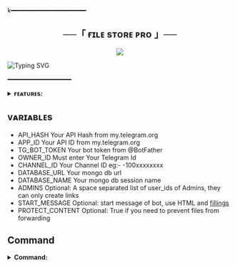 k━━━━━━━━━━━━━━━━━━━━

<h2 align="center">
    ──「 ғɪʟᴇ sᴛᴏʀᴇ ᴘʀᴏ 」──
</h2>

<p align="center">
  <img src="https://files.catbox.moe/jsiael.jpg">
</p>


![Typing SVG](https://readme-typing-svg.herokuapp.com/?lines=FILE+SHARING+!;CREATED+BY+MRKEVIN+DEVELOPER!;A+ADVANCE+BOT+WITH+COOL+FEATURE!)
</p>

 ━━━━━━━━━━━━━━━━━



<details><summary><b>ғᴇᴀᴛᴜʀᴇs:</b></summary>

• <b>Batch & Custom Batch Links:</b> Create links for one or multiple posts easily using <code>/batch</code> & <code>/custom_batch</code>  
• <b>Link Generator:</b> Instantly generate direct links with <code>/genlink</code>  
• <b>Broadcast Tools:</b> Send messages or media to all users using <code>/broadcast</code>, <code>/dbroadcast</code>, or <code>/pbroadcast</code>  
• <b>Auto File Deletion:</b> Control auto-delete with <code>/dlt_time</code> & <code>/check_dlt_time</code>  
• <b>User Management:</b> Ban/unban users and view banlist via <code>/ban</code>, <code>/unban</code>, and <code>/banlist</code>  
• <b>Multi Force Subscription:</b> Add, delete, and manage multiple Force Sub channels with <code>/addchnl</code>, <code>/delchnl</code>, <code>/listchnl</code>  
• <b>Admin Control:</b> Add or remove admins with <code>/add_admin</code>, <code>/deladmin</code>, and view list via <code>/admins</code>  

• <b>Bot Analytics:</b> Get stats and uptime via <code>/stats</code>, user info with <code>/users</code>, and database count via <code>/count</code>  
• <b>Deployment Ready:</b> Easily deploy on <b>Heroku</b> or <b>Koyeb</b> in minutes  

<b>✨ More features & enhancements coming soon...</b>
</details>


  
## ᴠᴀʀɪᴀʙʟᴇs
* API_HASH Your API Hash from my.telegram.org
* APP_ID Your API ID from my.telegram.org
* TG_BOT_TOKEN Your bot token from @BotFather
* OWNER_ID Must enter Your Telegram Id
* CHANNEL_ID Your Channel ID eg:- -100xxxxxxxx
* DATABASE_URL Your mongo db url
* DATABASE_NAME Your mongo db session name
* ADMINS Optional: A space separated list of user_ids of Admins, they can only create links
* START_MESSAGE Optional: start message of bot, use HTML and <a href='https://github.com/codeflix-bots/filestore/blob/master/README.md#start_message'>fillings</a>
* PROTECT_CONTENT Optional: True if you need to prevent files from forwarding
</details>


## Command 

<details><summary><b>Command:</b></summary>

/start - start the bot or get posts
/batch - create link for more than one posts
/genlink - create link for one post
/users - view bot statistics
/broadcast - broadcast any messages to bot users
/dbroadcast - broadcast any messages with auto delete.
/stats - checking your bot uptime
/start - start the bot or get posts  
/batch - create link for more than one posts  
/custom_batch - create custom batch from channel/group  
/genlink - create link for one post  
/users - view bot statistics  
/broadcast - broadcast any messages to bot users  
/dbroadcast - broadcast any messages with auto delete  
/stats - check your bot uptime  
/dlt_time - set auto delete time for files  
/check_dlt_time - check current delete time setting  
/ban - ban a user from using the bot  
/unban - unban a previously banned user  
/banlist - get list of banned users  
/addchnl - add a channel for force subscription  
/delchnl - remove a force subscribe channel  
/listchnl - view all added force subscribe channels  
/fsub_mode - toggle force subscribe on or off  
/pbroadcast - pin a broadcast to all user's chat 
/add_admin - add a new admin  
/deladmin - remove an admin  
/admins - list all current admins  

<img src="https://user-images.githubusercontent.com/73097560/115834477-dbab4500-a447-11eb-908a-139a6edaec5c.gif">

<h3>「 ᴏᴛʜᴇʀ ʙʀᴀɴᴄʜᴇs 」
</h3>

- <b>[ᴛᴏᴋᴇɴ](https://github.com/Codeflix-Bots/FileStore/tree/token)  ➻  [sʜᴏʀᴛɴᴇʀ](https://github.com/Codeflix-Bots/FileStore/tree/Shortner) </b>

<img src="https://user-images.githubusercontent.com/73097560/115834477-dbab4500-a447-11eb-908a-139a6edaec5c.gif">
🚀 Deployment Methods



### 🚀 Deploy on Heroku
<p align="center">
  <a href="https://heroku.com/deploy?template=https://github.com/Codeflix-Bots/FileStore">
    <img src="https://www.herokucdn.com/deploy/button.svg" alt="Deploy On Heroku">
  </a>
</p>

### 🚀 Deploy on Koyeb

<p align="center">
  <a href="https://app.koyeb.com/deploy?type=git&repository=github.com/Codeflix-Bots/FileStore&branch=master&name=master">
    <img src="https://www.koyeb.com/static/images/deploy/button.svg" alt="Deploy On Koyeb">
  </a>
</p>

### 🚀 Deploy on Railway

<p align="center">
  <a href="https://railway.app/deploy?template=https://github.com/Codeflix-Bots/FileStore">
    <img height="45px" src="https://railway.app/button.svg" alt="Deploy on Railway">
  </a>
</p>

### 🚀 Deploy on Render

<p align="center">
  <a href="https://render.com/deploy?repo=https://github.com/Codeflix-Bots/FileStore">
    <img src="https://render.com/images/deploy-to-render-button.svg" alt="Deploy to Render">
  </a>
</p>
<img src="https://user-images.githubusercontent.com/73097560/115834477-dbab4500-a447-11eb-908a-139a6edaec5c.gif">

<h3>「 ᴄʀᴇᴅɪᴛs 」
</h3>

- <b>[𝙼𝚁 𝙺𝙴𝚅𝙸𝙽 𝙱𝙾𝚃𝚂](https://t.me/Im_Mr_Kevin)  ➻  [ᴜᴘᴅᴀᴛᴇs](https://t.me/Im_Mr_Kevin) </b>

<b>ᴀɴᴅ ᴀʟʟ [ᴛʜᴇ ᴄᴏɴᴛʀɪʙᴜᴛᴏʀs](https://t.me/Im_Mr_Kevin) ᴡʜᴏ ʜᴇʟᴩᴇᴅ ɪɴ ᴍᴀᴋɪɴɢ file store ʙᴏᴛ ᴜsᴇꜰᴜʟ & ᴩᴏᴡᴇʀꜰᴜʟ 🖤 </b>
<img src="https://user-images.githubusercontent.com/73097560/115834477-dbab4500-a447-11eb-908a-139a6edaec5c.gif">

## 📌  𝑵𝒐𝒕𝒆

ᴊᴜꜱᴛ ꜰᴏʀᴋ ᴛʜᴇ ʀᴇᴘᴏ ᴀɴᴅ ᴇᴅɪᴛ ᴀꜱ ᴘᴇʀ ʏᴏᴜʀ ɴᴇᴇᴅꜱ. IF YOU NEED THEN MESSAGE ME — 
[𝙼𝚁 𝙺𝙴𝚅𝙸𝙽 𝙱𝙾𝚃𝚂](https://t.me/Mr_Kevin_Dm_bot)

<img src="https://user-images.githubusercontent.com/73097560/115834477-dbab4500-a447-11eb-908a-139a6edaec5c.gif">
